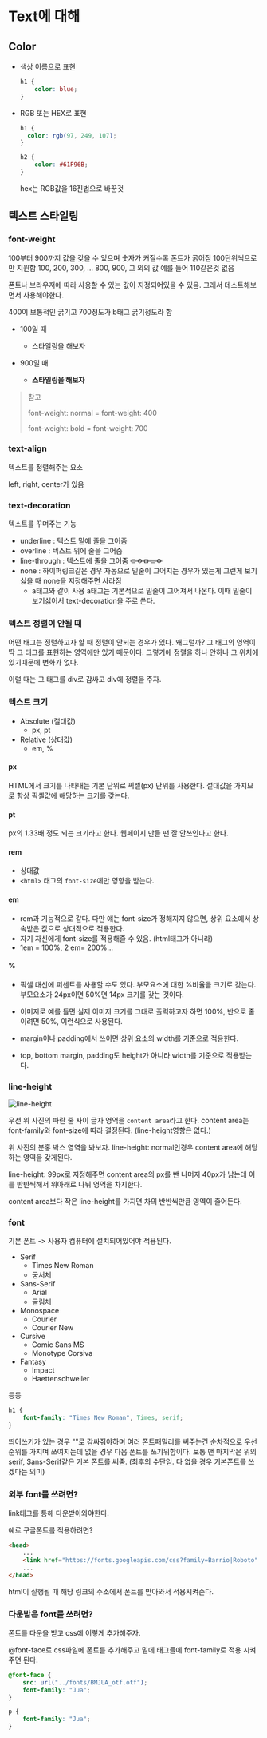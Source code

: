 # Text에 대해

## Color

- 색상 이름으로 표현

  ```css
  h1 {
      color: blue;
  }
  ```

- RGB 또는 HEX로 표현

  ```css
  h1 {
  	color: rgb(97, 249, 107);
  }
  
  h2 {
      color: #61F96B;
  }
  ```

  hex는 RGB값을 16진법으로 바꾼것



## 텍스트 스타일링

### font-weight

100부터 900까지 값을 갖을 수 있으며 숫자가 커질수록 폰트가 굵어짐
100단위씩으로만 지원함 100, 200, 300, ... 800, 900, 그 외의 값 예를 들어 110같은것 없음

폰트나 브라우저에 따라 사용할 수 있는 값이 지정되어있을 수 있음. 그래서 테스트해보면서 사용해야한다.

400이 보통적인 굵기고 700정도가 b태그 굵기정도라 함

- 100일 때
	
	- <p style="font-weight: 100;">스타일링을 해보자</p>
	
- 900일 때
	- <p style="font-weight: 900;">스타일링을 해보자</p>

> 참고
>
> font-weight: normal = font-weight: 400
>
> font-weight: bold = font-weight: 700



### text-align

텍스트를 정렬해주는 요소

left, right, center가 있음



### text-decoration

텍스트를 꾸며주는 기능

- underline : 텍스트 밑에 줄을 그어줌
- overline : 텍스트 위에 줄을 그어줌
- line-through : 텍스트에 줄을 그어줌 ~~ㅁㅇㅁㄴㅇ~~
- none : 하이퍼링크같은 경우 자동으로 밑줄이 그어지는 경우가 있는게 그런게 보기싫을 때 none을 지정해주면 사라짐
  - a태그와 같이 사용
    a태그는 기본적으로 밑줄이 그어져서 나온다. 이때 밑줄이 보기싫어서 text-decoration을 주로 쓴다.




### 텍스트 정렬이 안될 때

어떤 태그는 정렬하고자 할 때 정렬이 안되는 경우가 있다. 왜그럴까? 그 태그의 영역이 딱 그 태그를 표현하는 영역에만 있기 때문이다. 그렇기에 정렬을 하나 안하나 그 위치에 있기때문에 변화가 없다.

이럴 때는 그 태그를 div로 감싸고 div에 정렬을 주자.



### 텍스트 크기

- Absolute (절대값)
  - px, pt
- Relative (상대값)
  - em, %

#### px

HTML에서 크기를 나타내는 기본 단위로 픽셀(px) 단위를 사용한다.
절대값을 가지므로 항상 픽셀값에 해당하는 크기를 갖는다.

#### pt

px의 1.33배 정도 되는 크기라고 한다. 웹페이지 만들 땐 잘 안쓰인다고 한다.

#### rem

- 상대값
- `<html>` 태그의  `font-size`에만 영향을 받는다.

#### em

- rem과 기능적으로 같다. 다만 얘는 font-size가 정해지지 않으면, 상위 요소에서 상속받은 값으로 상대적으로 적용한다.
- 자기 자신에게 font-size를 적용해줄 수 있음. (html태그가 아니라)
- 1em = 100%, 2 em= 200%...

#### %

- 픽셀 대신에 퍼센트를 사용할 수도 있다. 부모요소에 대한 %비율을 크기로 갖는다. 부모요소가 24px이면 50%면 14px 크기를 갖는 것이다.

- 이미지로 예를 들면 실제 이미지 크기를 그대로 출력하고자 하면 100%, 반으로 줄이려면 50%, 이런식으로 사용된다.
- margin이나 padding에서 쓰이면 상위 요소의 width를 기준으로 적용한다.
- top, bottom margin, padding도 height가 아니라 width를 기준으로 적용받는다.



### line-height

![line-height](C:\Users\Jay\Desktop\New_git\front\HTML_CSS정리\line-height.PNG)

우선 위 사진의 파란 줄 사이 글자 영역을 `content area`라고 한다. 
content area는 font-family와 font-size에 따라 결정된다. (line-height영향은 없다.)

위 사진의 분홍 박스 영역을 봐보자.
line-height: normal인경우 content area에 해당하는 영역을 갖게된다. 

line-height: 99px로 지정해주면 content area의 px를 뺀 나머지 40px가 남는데 이를 반반씩해서 위아래로 나눠 영역을 차지한다.

content area보다 작은 line-height를 가지면 차의 반반씩만큼 영역이 줄어든다.



### font

기본 폰트 -> 사용자 컴퓨터에 설치되어있어야 적용된다.

- Serif
  - Times New Roman
  - 궁서체
- Sans-Serif
  - Arial
  - 굴림체
- Monospace
  - Courier
  - Courier New
- Cursive
  - Comic Sans MS
  - Monotype Corsiva
- Fantasy
  - Impact
  - Haettenschweiler

등등

```css
h1 {
    font-family: "Times New Roman", Times, serif;
}
```

띄어쓰기가 있는 경우 ""로 감싸줘야하며 여러 폰트패밀리를 써주는건 순차적으로 우선순위를 가지며 쓰여지는데 없을 경우 다음 폰트를 쓰기위함이다. 보통 맨 마지막은 위의 serif, Sans-Serif같은 기본 폰트를 써줌. (최후의 수단임. 다 없을 경우 기본폰트를 쓰겠다는 의미)



### 외부 font를 쓰려면?

link태그를 통해 다운받아와야한다.

예로 구글폰트를 적용하려면?

```html
<head>
	...
    <link href="https://fonts.googleapis.com/css?family=Barrio|Roboto" ref="stylesheet">
    ...
</head>
```

html이 실행될 때 해당 링크의 주소에서 폰트를 받아와서 적용시켜준다.



### 다운받은 font를 쓰려면?

폰트를 다운을 받고 css에 이렇게 추가해주자.

@font-face로 css파일에 폰트를 추가해주고 밑에 태그들에 font-family로 적용 시켜주면 된다.

```css
@font-face {
    src: url("../fonts/BMJUA_otf.otf");
    font-family: "Jua";
}

p {
    font-family: "Jua";
}
```

